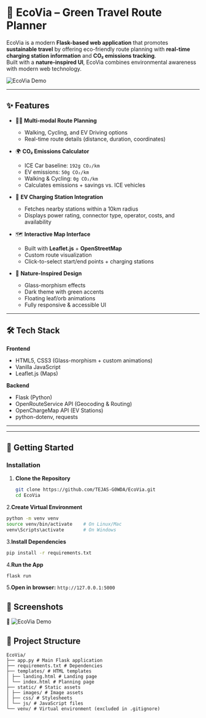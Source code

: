 # 🌿 EcoVia – Green Travel Route Planner  

EcoVia is a modern **Flask-based web application** that promotes **sustainable travel** by offering eco-friendly route planning with **real-time charging station information** and **CO₂ emissions tracking**.  
Built with a **nature-inspired UI**, EcoVia combines environmental awareness with modern web technology.  

![EcoVia Demo](static/images/favicon.svg)

---

## ✨ Features  

- 🚶‍♂️ **Multi-modal Route Planning**  
  - Walking, Cycling, and EV Driving options  
  - Real-time route details (distance, duration, coordinates)  

- 🌍 **CO₂ Emissions Calculator**  
  - ICE Car baseline: `192g CO₂/km`  
  - EV emissions: `50g CO₂/km`  
  - Walking & Cycling: `0g CO₂/km`  
  - Calculates emissions + savings vs. ICE vehicles  

- 🔋 **EV Charging Station Integration**  
  - Fetches nearby stations within a 10km radius  
  - Displays power rating, connector type, operator, costs, and availability  

- 🗺️ **Interactive Map Interface**  
  - Built with **Leaflet.js** + **OpenStreetMap**  
  - Custom route visualization  
  - Click-to-select start/end points + charging stations  

- 🎨 **Nature-Inspired Design**  
  - Glass-morphism effects  
  - Dark theme with green accents  
  - Floating leaf/orb animations  
  - Fully responsive & accessible UI  

---

## 🛠️ Tech Stack  

**Frontend**  
- HTML5, CSS3 (Glass-morphism + custom animations)  
- Vanilla JavaScript  
- Leaflet.js (Maps)  

**Backend**  
- Flask (Python)  
- OpenRouteService API (Geocoding & Routing)  
- OpenChargeMap API (EV Stations)  
- python-dotenv, requests  

---


---

## 🚀 Getting Started  
### Installation

1. **Clone the Repository**  
   ```bash
   git clone https://github.com/TEJAS-G0WDA/EcoVia.git
   cd EcoVia
   ```

2.**Create Virtual Environment**
  ```bash
  python -m venv venv
  source venv/bin/activate    # On Linux/Mac
  venv\Scripts\activate       # On Windows
  ```

3.**Install Dependencies**
  ```bash
  pip install -r requirements.txt
  ```
4.**Run the App**
```bash
flask run
```

5.**Open in browser:** `http://127.0.0.1:5000`

## 📸 Screenshots

🌱 ![EcoVia Demo](static/images/favicon.svg)




## 📂 Project Structure  
```
EcoVia/
├── app.py # Main Flask application
├── requirements.txt # Dependencies
├── templates/ # HTML templates
│ ├── landing.html # Landing page
│ └── index.html # Planning page
├── static/ # Static assets
│ ├── images/ # Image assets
│ ├── css/ # Stylesheets
│ └── js/ # JavaScript files
└── venv/ # Virtual environment (excluded in .gitignore)
```
